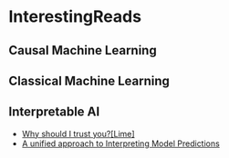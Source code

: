 # InterestingReads

## Causal Machine Learning

## Classical Machine Learning

## Interpretable AI

- [Why should I trust you?\[Lime\]](https://arxiv.org/abs/1602.04938)
- [A unified approach to Interpreting Model Predictions](https://arxiv.org/abs/1602.04938)
